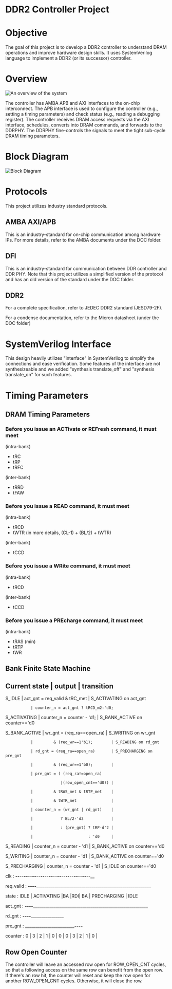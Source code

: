 # DDR2 Controller Project


# Objective

The goal of this project is to develop a DDR2 controller to understand DRAM operations and improve hardware design skills.
It uses SystemVerilog language to implement a DDR2 (or its successor) controller.

# Overview
![An overview of the system](DOC/FIG/Overview.png)

The controller has AMBA APB and AXI interfaces to the on-chip interconnect.
The APB interface is used to configure the controller (e.g., setting a timing parameters) and check status (e.g., reading a debugging register).
The controller receives DRAM access requests via the AXI interface, schedules, converts into DRAM commands, and forwards to the DDRPHY.
The DDRPHY fine-controls the signals to meet the tight sub-cycle DRAM timing parameters.

# Block Diagram
![Block Diagram](DOC/FIG/Block_diagram.png)

# Protocols

This project utilizes industry standard protocols.

## AMBA AXI/APB
This is an industry-standard for on-chip communication among hardware IPs.
For more details, refer to the AMBA documents under the DOC folder.


## DFI
This is an industry-standard for communication between DDR controller and DDR PHY.
Note that this project utilizes a simplified version of the protocol and has an old version of the standard under the DOC folder.

## DDR2

For a complete specification, refer to JEDEC DDR2 standard (JESD79-2F).

For a condense documentation, refer to the Micron datasheet (under the DOC folder)


# SystemVerilog Interface

This design heavily utilizes "interface" in SystemVerilog to simplify the connections and ease verification.
Some features of the interface are not synthesizeable and we added "synthesis translate_off" and "synthesis translate_on" for such features.

# Timing Parameters

## DRAM Timing Parameters
### Before you issue an ACTivate or REFresh command, it must meet

(intra-bank)
- tRC
- tRP
- tRFC

(inter-bank)
- tRRD
- tFAW

### Before you issue a READ command, it must meet

(intra-bank)
- tRCD
- tWTR (in more details, (CL-1) + (BL/2) + tWTR)

(inter-bank)
- tCCD

### Before you issue a WRite command, it must meet

(intra-bank)
- tRCD

(inter-bank)
- tCCD

### Before you issue a PREcharge command, it must meet

(intra-bank)
- tRAS (min)
- tRTP
- tWR

## Bank Finite State Machine

Current state  | output                           | transition
-----------------------------------------------------------------------------

S_IDLE         | act_gnt = req_valid & tRC_met    | S_ACTIVATING on act_gnt

               | counter_n = act_gnt ? tRCD_m2:'d0;
               
S_ACTIVATING   | counter_n = counter - 'd1;       | S_BANK_ACTIVE on counter=='d0

S_BANK_ACTIVE  | wr_gnt = (req_ra==open_ra)       | S_WRITING on wr_gnt

               |         & (req_wr==1'b1);        | S_READING on rd_gnt
               
               | rd_gnt = (req_ra==open_ra)       | S_PRECHARGING on pre_gnt
               
               |         & (req_wr==1'b0);        |
               
               | pre_gnt = ( (req_ra!=open_ra)
               
                            |(row_open_cnt=='d0)) |
                            
               |         & tRAS_met & tRTP_met    |
               
               |         & tWTR_met               |
               
               | counter_n = (wr_gnt | rd_gnt)    |
               
               |            ? BL/2-'d2            |
               
               |            : (pre_gnt) ? tRP-d'2 |
               
               |                        : 'd0     |
               
S_READING      | counter_n = counter - 'd1        | S_BANK_ACTIVE on counter=='d0

S_WRITING      | counter_n = counter - 'd1        | S_BANK_ACTIVE on counter=='d0

S_PRECHARGING  | counter_n = counter - 'd1        | S_IDLE on counter=='d0
 
            
clk        : __--__--__--__--__--__--__--__--__--__--__--__--__--__--__--__--__--__--__

req_valid  : _______----_______________________________________________________________

state      : IDLE      | ACTIVATING    |BA |RDI| BA        |  PRECHARGING  | IDLE

act_gnt    : _______----_______________________________________________________________

rd_gnt     : ___________________________----___________________________________________

pre_gnt    : _______________________________________________----_______________________

counter    :   0       | 3 | 2 | 1 |   0   | 0 |     0         | 3 | 2 | 1 | 0 |


## Row Open Counter
The controller will leave an accessed row open for ROW_OPEN_CNT cycles, so that a following access on the same row can benefit from the open row. If there's an row hit, the counter will reset and keep the row open for another ROW_OPEN_CNT cycles. Otherwise, it will close the row.
